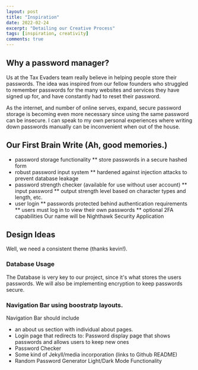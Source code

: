 ```yaml
---
layout: post
title: "Inspiration"
date: 2022-02-24
excerpt: "Detailing our Creative Process"
tags: [inspiration, creativity]
comments: true
---
```

## Why a password manager?

Us at the Tax Evaders team really believe in helping people store their passwords. The idea was inspired from our fellow founders who struggled to remember passwords for the many websites and services they have signed up for, and have constantly had to reset their password. 

As the internet, and number of online serves, expand, secure password storage is becoming even more necessary since using the same password can be insecure. I can speak to my own personal experiences where writing down passwords manually can be inconvenient when out of the house.


## Our First Brain Write (Ah, good memories.)

 * password storage functionality
 ** store passwords in a secure hashed form
 * robust password input system
 ** hardened against injection attacks to prevent database leakage
 * password strength checker (available for use without user account)
 ** input password
 ** output strength level based on character types and length, etc.
 * user login
 ** passwords protected behind authentication requirements
 ** users must log in to view their own passwords
 ** optional 2FA capabilities
 Our name will be Nighthawk Security Application
 
## Design Ideas
Well, we need a consistent theme (thanks kevin!).

### Database Usage
The Database is very key to our project, since it's what stores the users passwords. We will also be implementing encryption to keep passwords secure.

### Navigation Bar using boostratp layouts. 
Navigation Bar should include
* an about us section with individual about pages.
* Login page that redirects to: Password display page that shows passwords and allows users to keep new ones
* Password Checker
* Some kind of Jekyll/media incorporation (links to Github README)
* Random Password Generator Light/Dark Mode Functionality
